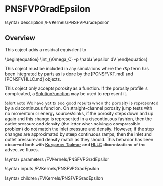 # PNSFVPGradEpsilon

!syntax description /FVKernels/PNSFVPGradEpsilon

## Overview

This object adds a residual equivalent to

\begin{equation}
\int_{\Omega_C} -p \nabla \epsilon dV
\end{equation}

This object must be included in any simulations where the $\epsilon \nabla p$
term has been integrated by parts as is done by the [PCNSFVKT.md] and
[PCNSFVHLLC.md] objects.

This object only accepts porosity as a function. If the porosity profile is
complicated, a [SolutionFunction](SolutionFunction.md) may be used to represent
it.

!alert note
We have yet to see good results when the porosity is represented by a
discontinuous function. On straight-channel porosity jump tests with no momentum
or energy sources/sinks, if the porosity steps down and up again and this change
is represented in a discontinuous fashion, then the outlet pressure and density
(the latter when solving a compressible problem) do not match the inlet pressure
and density. However, if the step changes are approximated by steep continuous
ramps, then the inlet and outlet pressure and density match as they should. This
behavior has been observed both with [Kurganov-Tadmor](PCNSFVKT.md) and
[HLLC](PCNSFVHLLC.md) discretizations of the advective fluxes.

!syntax parameters /FVKernels/PNSFVPGradEpsilon

!syntax inputs /FVKernels/PNSFVPGradEpsilon

!syntax children /FVKernels/PNSFVPGradEpsilon
